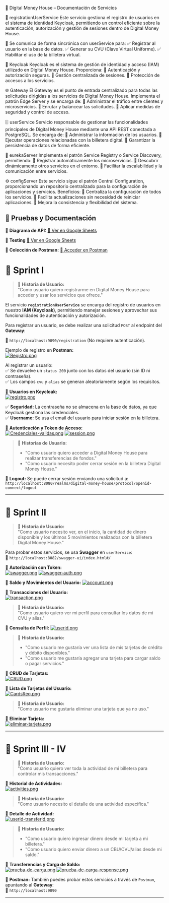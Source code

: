 🚀 Digital Money House – Documentación de Servicios

🔹 registrationUserService
Este servicio gestiona el registro de usuarios en el sistema de identidad Keycloak, permitiendo un control eficiente sobre la autenticación, autorización y gestión de sesiones dentro de Digital Money House.

🔹 Se comunica de forma sincrónica con userService para:
✅ Registrar al usuario en la base de datos.
✅ Generar su CVU (Clave Virtual Uniforme).
✅ Habilitar el uso de la billetera virtual.

🔐 Keycloak
Keycloak es el sistema de gestión de identidad y acceso (IAM) utilizado en Digital Money House. Proporciona:
🔹 Autenticación y autorización seguras.
🔹 Gestión centralizada de sesiones.
🔹 Protección de accesos a los servicios.

🌐 Gateway
El Gateway es el punto de entrada centralizado para todas las solicitudes dirigidas a los servicios de Digital Money House. Implementa el patrón Edge Server y se encarga de:
🔹 Administrar el tráfico entre clientes y microservicios.
🔹 Enrutar y balancear las solicitudes.
🔹 Aplicar medidas de seguridad y control de acceso.

🗄 userService
Servicio responsable de gestionar las funcionalidades principales de Digital Money House mediante una API REST conectada a PostgreSQL. Se encarga de:
🔹 Administrar la información de los usuarios.
🔹 Ejecutar operaciones relacionadas con la billetera digital.
🔹 Garantizar la persistencia de datos de forma eficiente.

📡 eurekaServer
Implementa el patrón Service Registry o Service Discovery, permitiendo:
🔹 Registrar automáticamente los microservicios.
🔹 Descubrir dinámicamente otros servicios en el entorno.
🔹 Facilitar la escalabilidad y la comunicación entre servicios.

⚙️ configServer
Este servicio sigue el patrón Central Configuration, proporcionando un repositorio centralizado para la configuración de aplicaciones y servicios. Beneficios:
🔹 Centraliza la configuración de todos los servicios.
🔹 Facilita actualizaciones sin necesidad de reiniciar aplicaciones.
🔹 Mejora la consistencia y flexibilidad del sistema.


## 📑 Pruebas y Documentación  

📌 **Diagrama de API:** [🔗 Ver en Google Sheets](https://drive.google.com/file/d/1g5Au9CfiJXP4pHIe6ozmmBm-YXzjF5W3/view?usp=sharing)  

📌 **Testing** [🔗 Ver en Google Sheets](https://drive.google.com/file/d/1LS1Q9R0LHSLOWt06Mdn5dcFRjaYHafxP/view?usp=sharing)  

📌 **Colección de Postman:** [🔗 Acceder en Postman](https://www.postman.com/juan55-1636/workspace/digital-house-money/collection/40877067-f76542fe-4640-4356-93c0-98a699a19894?action=share&source=copy-link&creator=40877067)  


# 🚀 Sprint I  

> 📝 **Historia de Usuario:**  
> "Como usuario quiero registrarme en Digital Money House para acceder y usar los servicios que ofrece."

El servicio **`registrationUserService`** se encarga del registro de usuarios en nuestro **IAM (Keycloak)**, permitiendo manejar sesiones y aprovechar sus funcionalidades de autenticación y autorización.  

Para registrar un usuario, se debe realizar una solicitud `POST` al endpoint del **Gateway**:  

📌 `http://localhost:9090/registration` (No requiere autenticación).  

Ejemplo de registro en **Postman:**  
[![Registro.png](https://i.postimg.cc/Dw9WCb4C/Registro.png)](https://postimg.cc/Wd7bzznr)

Al registrar un usuario:  
✅ Se devuelve un `status 200` junto con los datos del usuario (sin ID ni contraseña).  
✅ Los campos `cvu` y `alias` se generan aleatoriamente según los requisitos.  

🔹 **Usuarios en Keycloak:**  
[![registro.png](https://i.postimg.cc/jSDhBNgP/registro.png)](https://postimg.cc/rDLWrdLw)

✅ **Seguridad:** La contraseña no se almacena en la base de datos, ya que Keycloak gestiona las credenciales.  
✅ **Username:** Se usa el email del usuario para iniciar sesión en la billetera.  

🔹 **Autenticación y Token de Acceso:**  
[![Credenciales-validas.png](https://i.postimg.cc/BZr0ycnf/Credenciales-validas.png)](https://postimg.cc/Jt5vHXXp)
[![session.png](https://i.postimg.cc/W16qt1Ht/session.png)](https://postimg.cc/XrqYz430)

> 📝 **Historias de Usuario:**  
> - "Como usuario quiero acceder a Digital Money House para realizar transferencias de fondos."  
> - "Como usuario necesito poder cerrar sesión en la billetera Digital Money House."  

📌 **Logout:** Se puede cerrar sesión enviando una solicitud a:  
`http://localhost:8080/realms/digital-money-house/protocol/openid-connect/logout`  

---

# 🚀 Sprint II  

> 📝 **Historia de Usuario:**  
> "Como usuario necesito ver, en el inicio, la cantidad de dinero disponible y los últimos 5 movimientos realizados con la billetera Digital Money House."  

Para probar estos servicios, se usa **Swagger** en `userService`:  
📌 `http://localhost:8082/swagger-ui/index.html#/`  

🔹 **Autorización con Token:**  
[![swagger.png](https://i.postimg.cc/CMQCk7sD/swagger.png)](https://postimg.cc/w3DsdhPT)
[![swagger-auth.png](https://i.postimg.cc/Z5tVHBKj/swagger-auth.png)](https://postimg.cc/ykjmYNRS)

🔹 **Saldo y Movimientos del Usuario:**
[![account.png](https://i.postimg.cc/Hkbc0jVw/account.png)](https://postimg.cc/CRLxShC5)  


🔹 **Transacciones del Usuario:**  
[![transaction.png](https://i.postimg.cc/6QwKkpzf/transaction.png)](https://postimg.cc/75Bj7DF5)

> 📝 **Historia de Usuario:**  
> "Como usuario quiero ver mi perfil para consultar los datos de mi CVU y alias."

🔹 **Consulta de Perfil:**
[![userid.png](https://i.postimg.cc/QxzMVzrK/userid.png)](https://postimg.cc/Yh17sb0t)  

> 📝 **Historia de Usuario:**  
> - "Como usuario me gustaría ver una lista de mis tarjetas de crédito y débito disponibles."  
> - "Como usuario me gustaría agregar una tarjeta para cargar saldo o pagar servicios."  

🔹 **CRUD de Tarjetas:**  
[![CRUD.png](https://i.postimg.cc/x1qrZBby/CRUD.png)](https://postimg.cc/nX8wjR2C)

🔹 **Lista de Tarjetas del Usuario:**  
[![CardsReq.png](https://i.postimg.cc/Wz2pqSYW/CardsReq.png)](https://postimg.cc/S2vbwLhC)

> 📝 **Historia de Usuario:**  
> "Como usuario me gustaría eliminar una tarjeta que ya no uso."

🔹 **Eliminar Tarjeta:**  
[![eliminar-tarjeta.png](https://i.postimg.cc/VLmky46C/eliminar-tarjeta.png)](https://postimg.cc/8sXSMRLp)

---

# 🚀 Sprint III - IV  

> 📝 **Historia de Usuario:**  
> "Como usuario quiero ver toda la actividad de mi billetera para controlar mis transacciones."

🔹 **Historial de Actividades:**  
[![activities.png](https://i.postimg.cc/t4108Vh6/activities.png)](https://postimg.cc/WdPfkzYp)

> 📝 **Historia de Usuario:**  
> "Como usuario necesito el detalle de una actividad específica."

🔹 **Detalle de Actividad:**  
[![userid-transferid.png](https://i.postimg.cc/rFjW7D8q/userid-transferid.png)](https://postimg.cc/kBVBbX6H) 

> 📝 **Historia de Usuario:**  
> - "Como usuario quiero ingresar dinero desde mi tarjeta a mi billetera."  
> - "Como usuario quiero enviar dinero a un CBU/CVU/alias desde mi saldo."

🔹 **Transferencias y Carga de Saldo:**  
[![prueba-de-carga.png](https://i.postimg.cc/Sxjrr6cB/prueba-de-carga.png)](https://postimg.cc/rDXxytnj) 
[![prueba-de-carga-response.png](https://i.postimg.cc/fLdqvcQz/prueba-de-carga-response.png)](https://postimg.cc/R6MTSn0y)

📌 **Postman:** También puedes probar estos servicios a través de `Postman`, apuntando al **Gateway**:  
📌 `http://localhost:9090`  

---
